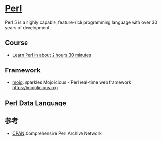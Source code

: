 # [Perl](http://www.perl.org/)

Perl 5 is a highly capable, feature-rich programming language with over 30 years of development.

## Course

* [Learn Perl in about 2 hours 30 minutes](https://qntm.org/perl_en)

## Framework

* [mojo](https://github.com/kraih/mojo): sparkles Mojolicious - Perl real-time web framework <https://mojolicious.org>

## [Perl Data Language](http://pdl.perl.org/)

## 参考

* [CPAN](https://www.cpan.org/):Comprehensive Perl Archive Network
